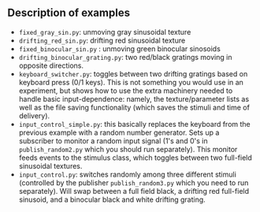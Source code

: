 ## Description of examples
- `fixed_gray_sin.py`: unmoving gray sinusoidal texture
- `drifting_red_sin.py`: drifting red sinusoidal texture
- `fixed_binocular_sin.py` : unmoving green binocular sinosoids
- `drifting_binocular_grating.py`: two red/black gratings moving in opposite directions.
- `keyboard_switcher.py`: toggles between two drifting gratings based on keyboard press (0/1 keys). This is not something you would use in an experiment, but shows how to use the extra machinery needed to handle basic input-dependence: namely, the texture/parameter lists as well as the file saving functionality (which saves the stimuli and time of delivery).
- `input_control_simple.py`: this basically replaces the keyboard from the previous example with a random number generator. Sets up a subscriber to monitor a random input signal (1's and 0's in `publish_random2.py` which you should run separately). This monitor feeds events to the stimulus class, which toggles between two full-field sinusoidal textures.
- `input_control.py`: switches randomly among three different stimuli (controlled by the publisher `publish_random3.py` which you need to run separately). Will swap between a full field black, a drifting red full-field sinusoid, and a binocular black and white drifting grating.
